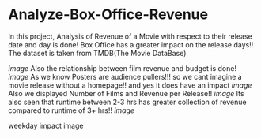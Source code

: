 # Analyze-Box-Office-Revenue
In this project, Analysis of Revenue of a Movie with respect to their release date and day is done!
Box Office has a greater impact on the release days!!
The dataset is taken from TMDB(The Movie DataBase)

*image*
Also the relationship between film revenue and budget is done!
*image*
As we know Posters are audience pullers!!! so we cant imagine a movie release without a homepage!! and yes it does have an impact
*image*
Also we displayed Number of Films and Revenue per Release!!
*image*
Its also seen that runtime between 2-3 hrs has greater collection of revenue compared to runtime of 3+ hrs!!
*image*

weekday impact
image

